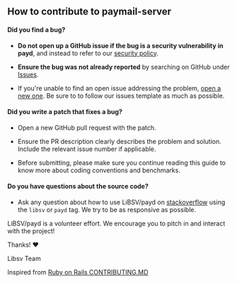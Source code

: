 ## How to contribute to paymail-server

#### **Did you find a bug?**

* **Do not open up a GitHub issue if the bug is a security vulnerability
  in payd**, and instead to refer to our [security policy](https://github.com/libsv/payd/blob/master/SECURITY.md).

* **Ensure the bug was not already reported** by searching on GitHub under [Issues](https://github.com/libsv/payd/issues).

* If you're unable to find an open issue addressing the problem, [open a new one](https://github.com/libsv/payd/issues/new/choose). Be sure to to follow our issues template as much as possible.

#### **Did you write a patch that fixes a bug?**

* Open a new GitHub pull request with the patch.

* Ensure the PR description clearly describes the problem and solution. Include the relevant issue number if applicable.

* Before submitting, please make sure you continue reading this guide to know more about coding conventions and benchmarks.

#### **Do you have questions about the source code?**

* Ask any question about how to use LiBSV/payd on [stackoverflow](https://stackoverflow.com) using the `libsv` or `payd` tag. We try to be as responsive as possible.

LiBSV/payd is a volunteer effort. We encourage you to pitch in and interact with the project!

Thanks! :heart:

Libsv Team

Inspired from [Ruby on Rails CONTRIBUTING.MD](https://github.com/rails/rails/blob/master/CONTRIBUTING.md)
